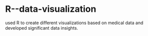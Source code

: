 # R--data-visualization
used R to create different visualizations based on medical data and developed significant data insights.
